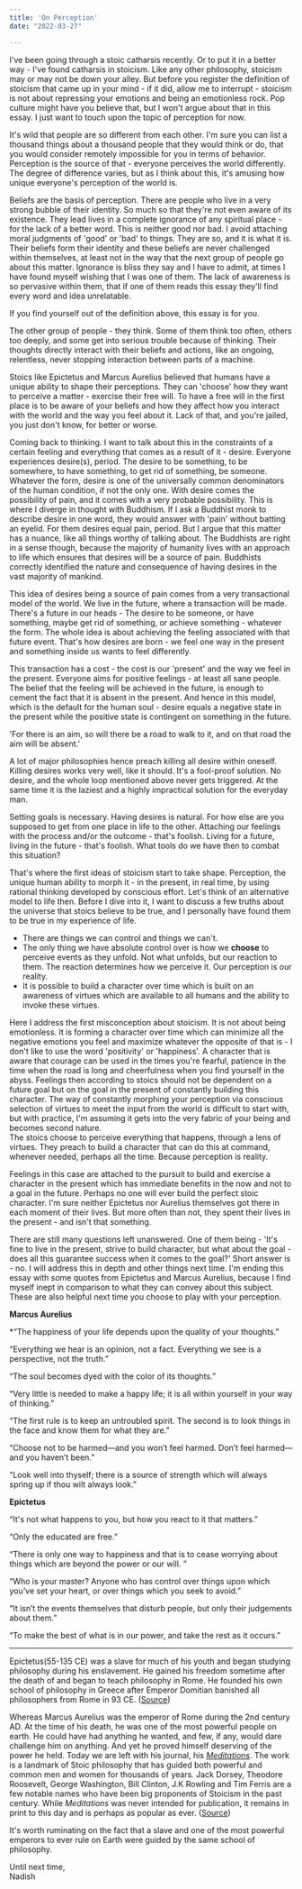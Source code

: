 ```yaml
---
title: 'On Perception'
date: "2022-03-27" 

---
```

  
I've been going through a stoic catharsis recently. Or to put it in a better way - I've found catharsis in stoicism. Like any other philosophy, stoicism may or may not be down your alley. But before you register the definition of stoicism that came up in your mind - if it did, allow me to interrupt - stoicism is not about repressing your emotions and being an emotionless rock. Pop culture might have you believe that, but I won't argue about that in this essay. I just want to touch upon the topic of perception for now.  
  
It's wild that people are so different from each other. I'm sure you can list a thousand things about a thousand people that they would think or do, that you would consider remotely impossible for you in terms of behavior. Perception is the source of that - everyone perceives the world differently. The degree of difference varies, but as I think about this, it's amusing how unique everyone's perception of the world is.  
  
Beliefs are the basis of perception. There are people who live in a very strong bubble of their identity. So much so that they're not even aware of its existence. They lead lives in a complete ignorance of any spiritual place - for the lack of a better word. This is neither good nor bad. I avoid attaching moral judgments of 'good' or 'bad' to things. They are so, and it is what it is. Their beliefs form their identity and these beliefs are never challenged within themselves, at least not in the way that the next group of people go about this matter. Ignorance is bliss they say and I have to admit, at times I have found myself wishing that I was one of them. The lack of awareness is so pervasive within them, that if one of them reads this essay they'll find every word and idea unrelatable.  
  
If you find yourself out of the definition above, this essay is for you.  
  
The other group of people - they think. Some of them think too often, others too deeply, and some get into serious trouble because of thinking. Their thoughts directly interact with their beliefs and actions, like an ongoing, relentless, never stopping interaction between parts of a machine.  
  
Stoics like Epictetus and Marcus Aurelius believed that humans have a unique ability to shape their perceptions. They can 'choose' how they want to perceive a matter - exercise their free will. To have a free will in the first place is to be aware of your beliefs and how they affect how you interact with the world and the way you feel about it. Lack of that, and you're jailed, you just don't know, for better or worse.  
  
Coming back to thinking. I want to talk about this in the constraints of a certain feeling and everything that comes as a result of it - desire. Everyone experiences desire(s), period. The desire to be something, to be somewhere, to have something, to get rid of something, be someone. Whatever the form, desire is one of the universally common denominators of the human condition, if not the only one. With desire comes the possibility of pain, and it comes with a very probable possibility. This is where I diverge in thought with Buddhism. If I ask a Buddhist monk to describe desire in one word, they would answer with 'pain' without batting an eyelid. For them desires equal pain, period. But I argue that this matter has a nuance, like all things worthy of talking about. The Buddhists are right in a sense though, because the majority of humanity lives with an approach to life which ensures that desires will be a source of pain. Buddhists correctly identified the nature and consequence of having desires in the vast majority of mankind.  
  
This idea of desires being a source of pain comes from a very transactional model of the world. We live in the future, where a transaction will be made. There's a future in our heads - The desire to be someone, or have something, maybe get rid of something, or achieve something - whatever the form. The whole idea is about achieving the feeling associated with that future event. That's how desires are born - we feel one way in the present and something inside us wants to feel differently.  
  
This transaction has a cost - the cost is our 'present' and the way we feel in the present. Everyone aims for positive feelings - at least all sane people. The belief that the feeling will be achieved in the future, is enough to cement the fact that it is absent in the present. And hence in this model, which is the default for the human soul - desire equals a negative state in the present while the positive state is contingent on something in the future.  
  
'For there is an aim, so will there be a road to walk to it, and on that road the aim will be absent.'  
  
A lot of major philosophies hence preach killing all desire within oneself. Killing desires works very well, like it should. It's a fool-proof solution. No desire, and the whole loop mentioned above never gets triggered. At the same time it is the laziest and a highly impractical solution for the everyday man.  
  
Setting goals is necessary. Having desires is natural. For how else are you supposed to get from one place in life to the other. Attaching our feelings with the process and/or the outcome - that's foolish. Living for a future, living in the future - that's foolish. What tools do we have then to combat this situation?  
  
That's where the first ideas of stoicism start to take shape. Perception, the unique human ability to morph it - in the present, in real time, by using rational thinking developed by conscious effort. Let's think of an alternative model to life then. Before I dive into it, I want to discuss a few truths about the universe that stoics believe to be true, and I personally have found them to be true in my experience of life.  
  
- There are things we can control and things we can't.  
- The only thing we have absolute control over is how we **choose** to perceive events as they unfold. Not what unfolds, but our reaction to them. The reaction determines how we perceive it. Our perception is our reality.  
- It is possible to build a character over time which is built on an awareness of virtues which are available to all humans and the ability to invoke these virtues.  
  
Here I address the first misconception about stoicism. It is not about being emotionless. It is forming a character over time which can minimize all the negative emotions you feel and maximize whatever the opposite of that is - I don't like to use the word 'positivity' or 'happiness'. A character that is aware that courage can be used in the times you're fearful, patience in the time when the road is long and cheerfulness when you find yourself in the abyss. Feelings then according to stoics should not be dependent on a future goal but on the goal in the present of constantly building this character. The way of constantly morphing your perception via conscious selection of virtues to meet the input from the world is difficult to start with, but with practice, I'm assuming it gets into the very fabric of your being and becomes second nature.  
The stoics choose to perceive everything that happens, through a lens of virtues. They preach to build a character that can do this at command, whenever needed, perhaps all the time. Because perception is reality.  
  
  
Feelings in this case are attached to the pursuit to build and exercise a character in the present which has immediate benefits in the now and not to a goal in the future. Perhaps no one will ever build the perfect stoic character. I'm sure neither Epictetus nor Aurelius themselves got there in each moment of their lives. But more often than not, they spent their lives in the present - and isn't that something.  
  
There are still many questions left unanswered. One of them being - 'It's fine to live in the present, strive to build character, but what about the goal - does all this guarantee success when it comes to the goal?' Short answer is - no. I will address this in depth and other things next time. I'm ending this essay with some quotes from Epictetus and Marcus Aurelius, because I find myself inept in comparison to what they can convey about this subject. These are also helpful next time you choose to play with your perception.  
  
**Marcus Aurelius**  
  
*“The happiness of your life depends upon the quality of your thoughts.”  
  
“Everything we hear is an opinion, not a fact. Everything we see is a perspective, not the truth.”  
  
“The soul becomes dyed with the color of its thoughts.”  
  
“Very little is needed to make a happy life; it is all within yourself in your way of thinking.”  
  
“The first rule is to keep an untroubled spirit. The second is to look things in the face and know them for what they are.”  
  
“Choose not to be harmed—and you won’t feel harmed. Don’t feel harmed—and you haven’t been.”  
  
“Look well into thyself; there is a source of strength which will always spring up if thou wilt always look.”  
  
**Epictetus**  
  
“It's not what happens to you, but how you react to it that matters.”  
  
“Only the educated are free.”  
  
“There is only one way to happiness and that is to cease worrying about things which are beyond the power or our will. ”  
  
“Who is your master? Anyone who has control over things upon which you’ve set your heart, or over things which you seek to avoid.”  
  
“It isn’t the events themselves that disturb people, but only their judgements about them.”  
  
“To make the best of what is in our power, and take the rest as it occurs.”  
  
---  
  
  
Epictetus(55-135 CE) was a slave for much of his youth and began studying philosophy during his enslavement. He gained his freedom sometime after the death of and began to teach philosophy in Rome. He founded his own school of philosophy in Greece after Emperor Domitian banished all philosophers from Rome in 93 CE. ([Source]([https://classicalwisdom.com/philosophy/stoicism/epictetus-the-stoic-slave/](https://classicalwisdom.com/philosophy/stoicism/epictetus-the-stoic-slave/)))  
  
Whereas Marcus Aurelius was the emperor of Rome during the 2nd century AD. At the time of his death, he was one of the most powerful people on earth. He could have had anything he wanted, and few, if any, would dare challenge him on anything. And yet he proved himself deserving of the power he held. Today we are left with his journal, his [_Meditations_]([https://www.amazon.com/gp/product/B000FC1JAI/ref=as_li_qf_sp_asin_il_tl?ie=UTF8&tag=farnamstreet-20&camp=1789&creative=9325&linkCode=as2&creativeASIN=B000FC1JAI&linkId=9543b917fbf334681696a647858dd072](https://www.amazon.com/gp/product/B000FC1JAI/ref=as_li_qf_sp_asin_il_tl?ie=UTF8&tag=farnamstreet-20&camp=1789&creative=9325&linkCode=as2&creativeASIN=B000FC1JAI&linkId=9543b917fbf334681696a647858dd072)). The work is a landmark of Stoic philosophy that has guided both powerful and common men and women for thousands of years. Jack Dorsey, Theodore Roosevelt, George Washington, Bill Clinton, J.K Rowling and Tim Ferris are a few notable names who have been big proponents of Stoicism in the past century.  While _Meditations_ was never intended for publication, it remains in print to this day and is perhaps as popular as ever. ([Source]([https://fs.blog/intellectual-giants/marcus-aurelius/#:~:text=At%20the%20time%20of%20his,guided%20by%20virtue%20and%20wisdom.](https://fs.blog/intellectual-giants/marcus-aurelius/#:~:text=At%20the%20time%20of%20his,guided%20by%20virtue%20and%20wisdom.)))  

It's worth ruminating on the fact that a slave and one of the most powerful emperors to ever rule on Earth were guided by the same school of philosophy. 
 
  
Until next time,  
Nadish